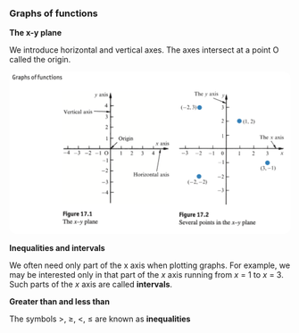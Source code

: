 ### Graphs of functions

**The x-y plane**

We introduce horizontal and vertical axes. The axes intersect at a point O called the origin.

<img src="./img/Graphs of functions.png" width=600px style="border-radius: 10px"/>

**Inequalities and intervals**

We often need only part of the x axis when plotting graphs.
For example, we may be interested only in that part of the _x_ axis running from _x_ = 1 to _x_ = 3. Such parts of the _x_ axis are called **intervals**.

**Greater than and less than**

The symbols >, ≥, <, ≤ are known as **inequalities**
